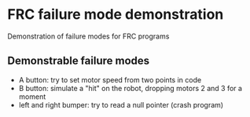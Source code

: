# FRC failure mode demonstration

Demonstration of failure modes for FRC programs

## Demonstrable failure modes

* A button: try to set motor speed from two points in code
* B button: simulate a "hit" on the robot, dropping motors 2 and 3 for a moment
* left and right bumper: try to read a null pointer (crash program) 